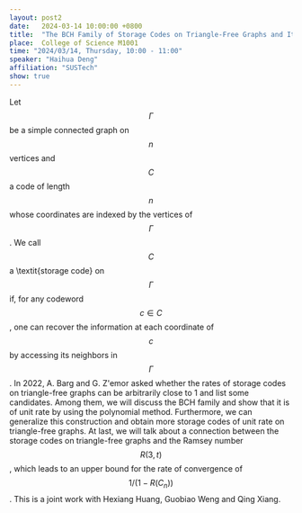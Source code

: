 ```yaml
---
layout: post2
date:   2024-03-14 10:00:00 +0800
title:  "The BCH Family of Storage Codes on Triangle-Free Graphs and Its Relation to \\(R(3,t)\\)"
place:  College of Science M1001
time: "2024/03/14, Thursday, 10:00 - 11:00"
speaker: "Haihua Deng"
affiliation: "SUSTech"
show: true
---
```


Let $$\Gamma$$ be a simple connected graph on $$n$$ vertices and $$C$$ a code of length $$n$$ whose coordinates are indexed by the vertices of $$\Gamma$$. We call $$C$$ a \textit{storage code} on $$\Gamma$$ if, for any codeword $$c\in C$$, one can recover the information at each coordinate of $$c$$ by accessing its neighbors in $$\Gamma$$. In 2022, A. Barg and G. Z\'emor asked whether the rates of storage codes on triangle-free graphs can be arbitrarily close to 1 and list some candidates. Among them, we will discuss the BCH family and show that it is of unit rate by using the polynomial method. Furthermore, we can generalize this construction and obtain more storage codes of unit rate on triangle-free graphs. At last, we will talk about a connection between the storage codes on triangle-free graphs and the Ramsey number $$R(3,t)$$, which leads to an upper bound for the rate of convergence of $$1/(1-R(C_n))$$. This is a joint work with Hexiang Huang, Guobiao Weng and Qing Xiang.

